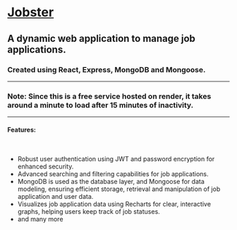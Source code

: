 # <a href="https://jobster-ela7.onrender.com/landing">Jobster</a>
## A dynamic web application to manage job applications.
### Created using React, Express, MongoDB and Mongoose.
<hr />

### Note: Since this is a free service hosted on render, it takes around a minute to load after 15 minutes of inactivity.

<hr />

#### Features:

<br />

<ul>
  <li>
    Robust user authentication using JWT and password encryption for enhanced security.
  </li>
  <li>
    Advanced searching and filtering capabilities for job applications.
  </li>
  <li>
    MongoDB is used as the database layer, and Mongoose for data modeling, ensuring efficient storage, retrieval and manipulation of job application and user data.
  </li>
  <li>
  Visualizes job application data using Recharts for clear, interactive graphs, helping users keep track of job statuses.
  </li>
  <li>
    and many more
  </li>
</ul>

